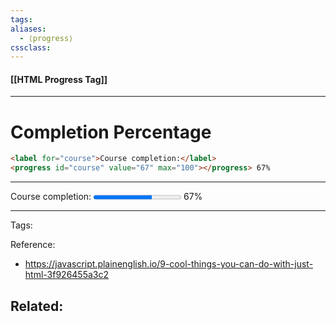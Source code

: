 ```yaml
---
tags: 
aliases: 
  - ⟨progress⟩
cssclass: 
---
```


#### [[HTML Progress Tag]]

---

# Completion Percentage

```html
<label for="course">Course completion:</label>
<progress id="course" value="67" max="100"></progress> 67%
```

---

<label for="course">Course completion:</label>
<progress id="course" value="67" max="100"></progress> 67%

---
Tags: 

Reference:
- <https://javascript.plainenglish.io/9-cool-things-you-can-do-with-just-html-3f926455a3c2>

Related:
- 

